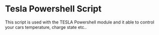 # Tesla Powershell Script
This script is used with the TESLA Powershell module and it able to control your cars temperature, charge state etc..
